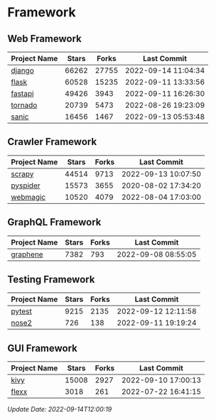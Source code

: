 # Framework

## Web Framework
| Project Name | Stars | Forks | Last Commit |
| ------------ | ----- | ----- | ----------- |
| [django](https://github.com/django/django) | 66262 | 27755 | 2022-09-14 11:04:34 |
| [flask](https://github.com/pallets/flask) | 60528 | 15235 | 2022-09-11 13:33:56 |
| [fastapi](https://github.com/tiangolo/fastapi) | 49426 | 3943 | 2022-09-11 16:26:30 |
| [tornado](https://github.com/tornadoweb/tornado) | 20739 | 5473 | 2022-08-26 19:23:09 |
| [sanic](https://github.com/sanic-org/sanic) | 16456 | 1467 | 2022-09-13 05:53:48 |

## Crawler Framework
| Project Name | Stars | Forks | Last Commit |
| ------------ | ----- | ----- | ----------- |
| [scrapy](https://github.com/scrapy/scrapy) | 44514 | 9713 | 2022-09-13 10:07:50 |
| [pyspider](https://github.com/binux/pyspider) | 15573 | 3655 | 2020-08-02 17:34:20 |
| [webmagic](https://github.com/code4craft/webmagic) | 10520 | 4079 | 2022-08-04 17:03:00 |

## GraphQL Framework
| Project Name | Stars | Forks | Last Commit |
| ------------ | ----- | ----- | ----------- |
| [graphene](https://github.com/graphql-python/graphene) | 7382 | 793 | 2022-09-08 08:55:05 |

## Testing Framework
| Project Name | Stars | Forks | Last Commit |
| ------------ | ----- | ----- | ----------- |
| [pytest](https://github.com/pytest-dev/pytest) | 9215 | 2135 | 2022-09-12 12:11:58 |
| [nose2](https://github.com/nose-devs/nose2) | 726 | 138 | 2022-09-11 19:19:24 |

## GUI Framework
| Project Name | Stars | Forks | Last Commit |
| ------------ | ----- | ----- | ----------- |
| [kivy](https://github.com/kivy/kivy) | 15008 | 2927 | 2022-09-10 17:00:13 |
| [flexx](https://github.com/flexxui/flexx) | 3018 | 261 | 2022-07-22 16:41:15 |

*Update Date: 2022-09-14T12:00:19*